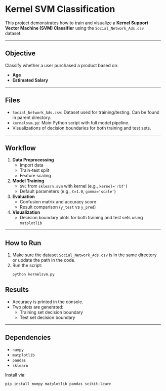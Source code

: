 # Kernel SVM Classification

This project demonstrates how to train and visualize a **Kernel Support Vector Machine (SVM) Classifier** using the `Social_Network_Ads.csv` dataset.

---

## Objective

Classify whether a user purchased a product based on:
- **Age**
- **Estimated Salary**

---

## Files

- `Social_Network_Ads.csv`: Dataset used for training/testing. Can be found in parent directory.
- `kernelsvm.py`: Main Python script with full model pipeline.
- Visualizations of decision boundaries for both training and test sets.

---

## Workflow

1. **Data Preprocessing**
    - Import data
    - Train-test split
    - Feature scaling
2. **Model Training**
    - `SVC` from `sklearn.svm` with kernel (e.g., `kernel='rbf'`)
    - Default parameters (e.g., `C=1.0`, `gamma='scale'`)
3. **Evaluation**
    - Confusion matrix and accuracy score
    - Result comparison (`y_test` vs `y_pred`)
4. **Visualization**
    - Decision boundary plots for both training and test sets using `matplotlib`

---

## How to Run

1. Make sure the dataset `Social_Network_Ads.csv` is in the same directory or update the path in the code.
2. Run the script:
    ```bash
    python kernelsvm.py
    ```

## Results

- Accuracy is printed in the console.
- Two plots are generated:
    - Training set decision boundary
    - Test set decision boundary

---

## Dependencies

- `numpy`
- `matplotlib`
- `pandas`
- `sklearn`

Install via:

```bash
pip install numpy matplotlib pandas scikit-learn
```